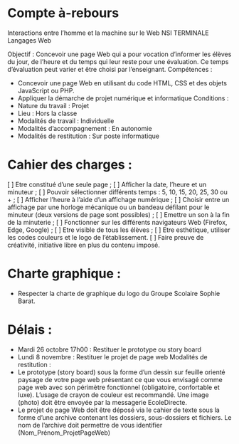 # Compte à-rebours
Interactions entre l’homme et la machine sur le Web
NSI TERMINALE Langages Web

Objectif :
Concevoir une page Web qui a pour vocation d’informer les élèves du
jour, de l’heure et du temps qui leur reste pour une évaluation. Ce temps
d’évaluation peut varier et être choisi par l’enseignant.
Compétences :
- Concevoir une page Web en utilisant du code HTML, CSS et des
objets JavaScript ou PHP.
- Appliquer la démarche de projet numérique et informatique
Conditions :
- Nature du travail : Projet
- Lieu : Hors la classe
- Modalités de travail : Individuelle
- Modalités d’accompagnement : En autonomie
- Modalités de restitution : Sur poste informatique
# Cahier des charges :
[ ] Etre constitué d’une seule page ;
[ ] Afficher la date, l’heure et un minuteur ;
[ ] Pouvoir sélectionner différents temps : 5, 10, 15, 20, 25, 30 ou + ;
[ ] Afficher l’heure à l’aide d’un affichage numérique ;
[ ] Choisir entre un affichage par une horloge mécanique ou un bandeau
défilant pour le minuteur (deux versions de page sont possibles) ;
[ ] Emettre un son à la fin de la minuterie ;
[ ] Fonctionner sur les différents navigateurs Web (Firefox, Edge,
Google) ;
[ ] Etre visible de tous les élèves ;
[ ] Etre esthétique, utiliser les codes couleurs et le logo de
l’établissement.
[ ] Faire preuve de créativité, initiative libre en plus du contenu imposé.


# Charte graphique :

- Respecter la charte de graphique du logo du Groupe
Scolaire Sophie Barat.

# Délais :
- Mardi 26 octobre 17h00 : Restituer le prototype ou story board
- Lundi 8 novembre : Restituer le projet de page web
Modalités de restitution :
- Le prototype (story board) sous la forme d’un dessin sur feuille
orienté paysage de votre page web présentant ce que vous
envisagé comme page web avec son périmètre fonctionnel
(obligatoire, confortable et luxe). L’usage de crayon de couleur est
recommandé. Une image (photo) doit être envoyée par la
messagerie EcoleDirecte.
- Le projet de page Web doit être déposé via le cahier de texte
sous la forme d’une archive contenant les dossiers, sous-dossiers
et fichiers. Le nom de l’archive doit permettre de vous identifier
(Nom_Prénom_ProjetPageWeb)


